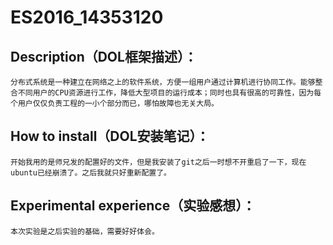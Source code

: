 # ES2016_14353120
## Description（DOL框架描述）：

	分布式系统是一种建立在网络之上的软件系统，方便一组用户通过计算机进行协同工作。能够整合不同用户的CPU资源进行工作，降低大型项目的运行成本；同时也具有很高的可靠性，因为每个用户仅仅负责工程的一小个部分而已，哪怕故障也无关大局。



## How to install（DOL安装笔记）：

	开始我用的是师兄发的配置好的文件，但是我安装了git之后一时想不开重启了一下，现在ubuntu已经崩溃了。之后我就只好重新配置了。



## Experimental experience（实验感想）：

	本次实验是之后实验的基础，需要好好体会。


